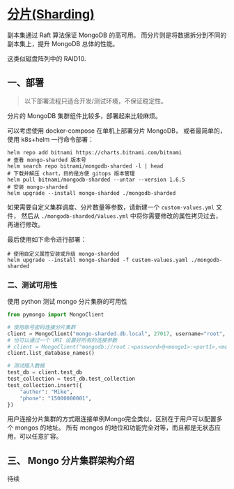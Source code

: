 
# [分片(Sharding)](https://docs.mongodb.com/manual/sharding/)

副本集通过 Raft 算法保证 MongoDB 的高可用。
而分片则是将数据拆分到不同的副本集上，提升 MongoDB 总体的性能。

这类似磁盘阵列中的 RAID10.


## 一、部署

>以下部署流程只适合开发/测试环境，不保证稳定性。

分片的 MongoDB 集群组件比较多，部署起来比较麻烦。

可以考虑使用 docker-compose 在单机上部署分片 MongoDB，
或者最简单的，使用 k8s+helm 一行命令部署：

```shell
helm repo add bitnami https://charts.bitnami.com/bitnami
# 查看 mongo-sharded 版本号
helm search repo bitnami/mongodb-sharded -l | head
# 下载并解压 chart，目的是方便 gitops 版本管理
helm pull bitnami/mongodb-sharded --untar --version 1.6.5
# 安装 mongo-sharded
helm upgrade --install mongo-sharded ./mongodb-sharded
```

如果需要自定义集群调度、分片数量等参数，请新建一个 `custom-values.yml` 文件，
然后从 `./mongodb-sharded/Values.yml` 中将你需要修改的属性拷贝过去，再进行修改。

最后使用如下命令进行部署：

```shell
# 使用自定义属性安装或升级 mongo-sharded
helm upgrade --install mongo-sharded -f custom-values.yaml ./mongodb-sharded
```


### 二、测试可用性

使用 python 测试 mongo 分片集群的可用性

```python
from pymongo import MongoClient

# 使用账号密码连接分片集群
client = MongoClient("mongo-sharded.db.local", 27017, username="root", password="<your-password>")
# 也可以通过一个 URI 设置好所有的连接参数
# client = MongoClient("mongodb://root：<password>@<mongo1>:<port1>,<mongo2>:<port2>,<mongo3>:<port3>/admin")
client.list_database_names()

# 测试插入数据
test_db = client.test_db
test_collection = test_db.test_collection
test_collection.insert({
    "auther": "Mike",
    "phone": "15000000001",
})
```

用户连接分片集群的方式跟连接单例Mongo完全类似，区别在于用户可以配置多个 mongos 的地址。
所有 mongos 的地位和功能完全对等，而且都是无状态应用，可以任意扩容。


## 三、 Mongo 分片集群架构介绍

待续
